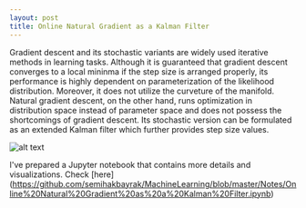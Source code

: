 ```yaml
---
layout: post
title: Online Natural Gradient as a Kalman Filter
---
```


Gradient descent and its stochastic variants are widely used iterative methods in learning tasks. Although it is guaranteed that gradient descent converges to a local mininma if the step size is arranged properly, its performance is highly dependent on parameterization of the likelihood distribution. Moreover, it does not utilize the curveture of the manifold. Natural gradient descent, on the other hand, runs optimization in distribution space instead of parameter space and does not possess the shortcomings of gradient descent. Its stochastic version can be formulated as an extended Kalman filter which further provides step size values.

![alt text](https://semihakbayrak.github.io/images/NGIF.png "Factor Graph Representation")

I've prepared a Jupyter notebook that contains more details and visualizations. Check [here] (https://github.com/semihakbayrak/MachineLearning/blob/master/Notes/Online%20Natural%20Gradient%20as%20a%20Kalman%20Filter.ipynb)
